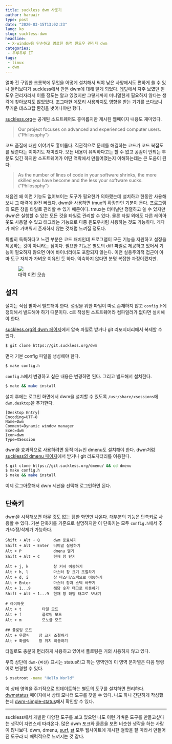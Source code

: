 ```yaml
---
title: suckless dwm 사용기
author: haruair
type: post
date: "2020-03-15T13:02:23"
lang: ko
slug: suckless-dwm
headline:
 - X-window용 단순하고 명료한 동적 윈도우 관리자 dwm
categories:
 - 두루두루 IT 
tags:
 - linux
 - dwm
---
```


얼마 전 구입한 크롬북에 무엇을 어떻게 설치해서 써야 낮은 사양에서도 편하게 쓸 수 있나 둘러보다가 suckless에서 만든 dwm에 대해 알게 되었다. [레딧](https://www.reddit.com/r/unixporn/)에서 자주 보였던 윈도우 관리자라서 이름 정도는 알고 있었지만 그렇게까지 미니멀한게 필요하지 않다는 생각에 찾아보지도 않았었다. 조그마한 메모리 사용까지도 영향을 받는 기기를 쓰다보니 무거운 데스크탑 환경을 벗어나야만 했다.

[suckless.org](https://suckless.org)는 공개된 소프트웨어도 흥미롭지만 게시된 웹페이지 내용도 재미있다.

> Our project focuses on advanced and experienced computer users. ("Philosophy")

코드 품질에 대한 이야기도 흥미롭다. 직관적으로 문제를 해결하는 코드가 코드 복잡도를 낮춘다는 이야기도 재미있다. 모든 내용이 유익하다고는 할 수 없고 공감이 안되는 부분도 있긴 하지만 소프트웨어가 어떤 맥락에서 만들어졌는지 이해하는데는 큰 도움이 된다.

> As the number of lines of code in your software shrinks, the more skilled you have become and the less your software sucks. ("Philosophy")

처음엔 왜 이런 기능도 없어보이는 도구가 필요한가 의아했는데 설치하고 한동안 사용해보니 그 매력에 완전 빠졌다. dwm을 사용하면 tmux의 확장판인 기분이 든다. 프로그램의 모든 창을 타일로 관리할 수 있기 때문이다. tmux는 터미널만 정렬하고 쓸 수 있지만 dwm은 실행할 수 있는 모든 것을 타일로 관리할 수 있다. 물론 타일 외에도 다른 레이아웃도 사용할 수 있고 태그라는 기능으로 다중 윈도우처럼 사용하는 것도 가능하다. 게다가 매우 가벼워서 존재하지 않는 것처럼 느껴질 정도다.

특별히 독특하다고 느낀 부분은 코드 패치인데 프로그램이 모든 기능을 지원하고 설정을 제공하는 것이 아니라는 점이다. 필요한 기능은 별도의 diff 파일로 제공하고 있어서 기능이 필요하지 않으면 아예 바이너리에도 포함되지 않는다. 이런 실용주의적 접근이 아마 도구 자체가 가벼운 이유인 듯 하다. 익숙하지 않다면 분명 복잡한 과정이겠지만.

<figure class="wide">

<img src="https://dwm.suckless.org/screenshots/dwm-20100318s.png" loading="lazy" />

<figcaption>대략 이런 모습</figcaption>

</figure>

## 설치

설치는 직접 받아서 빌드해야 한다. 설정을 위한 파일이 따로 존재하지 않고 `config.h`에 정의해서 빌드해야 하기 때문이다. c로 작성된 소프트웨어라 컴파일러가 없다면 설치해야 한다.

[suckless.org의 dwm 페이지](https://dwm.suckless.org/)에서 압축 파일로 받거나 git 리포지터리에서 복제할 수 있다.

```bash
$ git clone https://git.suckless.org/dwm
```

먼저 기본 config 파일을 생성해야 한다.

```bash
$ make config.h
```

`config.h`에서 변경하고 싶은 내용은 변경하면 된다. 그리고 빌드해서 설치한다.

```bash
$ make && make install
```

설치 후에는 로그인 화면에서 dwm을 설치할 수 있도록 `/usr/share/xsessions`에 `dwm.desktop`을 추가한다.

```
[Desktop Entry]
Encoding=UTF-8
Name=Dwm
Comment=Dynamic window manager
Exec=dwm
Icon=dwm
Type=XSession
```

dwm을 효과적으로 사용하려면 동적 메뉴인 dmenu도 설치해야 한다. dwm처럼 [suckless의 dmenu 페이지](https://tools.suckless.org/dmenu/)에서 받거나 git 리포지터리를 이용한다.

```bash
$ git clone https://git.suckless.org/dmenu/ && cd dmenu
$ make config.h
$ make && make install
```

이제 로그아웃해서 dwm 세션을 선택해 로그인하면 된다.

## 단축키

dwm을 시작해보면 아무 것도 없는 휑한 화면만 나온다. 대부분의 기능은 단축키로 사용할 수 있다. 기본 단축키를 기준으로 설명하지만 이 단축키는 모두 `config.h`에서 추가/수정/삭제가 가능하다.

```
Shift + Alt + Q      dwm 종료하기
Shift + Alt + Enter  터미널 실행하기
Alt + P              dmenu 열기
Shift + Alt + C      현재 창 닫기

Alt + j, k           창 커서 이동하기
Alt + h, l           마스터 창 크기 조절하기
Alt + d, i           창 마스터/스택으로 이동하기
Alt + Enter          마스터 창과 스택 바꾸기
Alt + 1...9          해당 숫자 태그로 이동하기
Shift + Alt + 1...9  현재 창 해당 태그로 보내기

# 레이아웃
Alt + t         타일 모드
Alt + f         플로팅 모드
Alt + m         모노클 모드

## 플로팅 모드
Alt + 우클릭    창 크기 조절하기
Alt + 좌클릭    창 위치 이동하기
```

타일로도 충분히 편리하게 사용하고 있어서 플로팅은 거의 사용하지 않고 있다.

우측 상단에 `dwm-{버전}` 표시는 status라고 하는 영역인데 이 영역 문자열은 다음 명령어로 변경할 수 있다.

```bash
$ xsetroot -name "Hello World"
```

이 상태 영역을 주기적으로 업데이트하는 별도의 도구를 설치하면 편리하다. [dwmstatus](https://dwm.suckless.org/status_monitor/) 페이지에서 상태 모니터 도구를 찾을 수 있다. 나도 하나 간단하게 작성했는데 [dwm-simple-status](https://github.com/edykim/dwm-simple-status)에서 확인할 수 있다.


---

suckless에서 개발한 다양한 도구를 보고 있으면 나도 이런 가벼운 도구를 만들고싶다는 생각이 자연스레 따라온다. 많은 dwm 포크와 클론을 보면 비슷한 생각을 하는 사람이 많나보다. dwm, dmenu, [surf](http://surf.suckless.org/), [st](http://st.suckless.org/) 모두 웹사이트에 게시한 철학을 잘 따라서 만들어진 도구라 더 매력적으로 느껴지는 것 같다.

